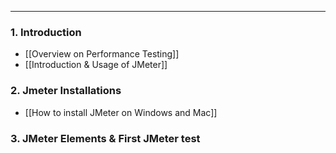 
---

### 1. Introduction

- [[Overview on Performance Testing]]
- [[Introduction & Usage of JMeter]]
### 2. Jmeter Installations

- [[How to install JMeter on Windows and Mac]]
### 3. JMeter Elements & First JMeter test

